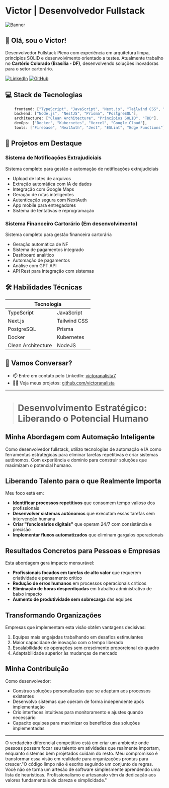 # Victor | Desenvolvedor Fullstack

![Banner](https://img.shields.io/badge/Desenvolvedor-Fullstack-emerald?style=for-the-badge&logo=react)

## 👋 Olá, sou o Victor!

Desenvolvedor Fullstack Pleno com experiência em arquitetura limpa, princípios SOLID e desenvolvimento orientado a testes. Atualmente trabalho no **Cartório Colorado (Brasília - DF)**, desenvolvendo soluções inovadoras para o setor cartorário.

[![LinkedIn](https://img.shields.io/badge/LinkedIn-0077B5?style=for-the-badge&logo=linkedin&logoColor=white)](https://www.linkedin.com/in/victoranalista7/)
[![GitHub](https://img.shields.io/badge/GitHub-100000?style=for-the-badge&logo=github&logoColor=white)](https://github.com/victoranalista)

## 💻 Stack de Tecnologias

```typescript
    frontend: ["TypeScript", "JavaScript", "Next.js", "Tailwind CSS", "Shadcn UI"],
    backend: ["Node.js", "NestJS", "Prisma", "PostgreSQL"],
    architecture: ["Clean Architecture", "Princípios SOLID", "TDD"],
    devOps: ["Docker", "Kubernetes", "Vercel", "Google Cloud"],
    tools: ["Firebase", "NextAuth", "Jest", "ESLint", "Edge Functions"]
```

## 🚀 Projetos em Destaque

### Sistema de Notificações Extrajudiciais
Sistema completo para gestão e automação de notificações extrajudiciais

- Upload de lotes de arquivos
- Extração automática com IA de dados
- Integração com Google Maps
- Geração de rotas inteligentes
- Autenticação segura com NextAuth
- App mobile para entregadores
- Sistema de tentativas e reprogramação

### Sistema Financeiro Cartorário (Em desenvolvimento)
Sistema completo para gestão financeira cartorária

- Geração automática de NF
- Sistema de pagamentos integrado
- Dashboard analítico
- Automação de pagamentos
- Análise com GPT API
- API Rest para integração com sistemas

## 🛠️ Habilidades Técnicas

<table>
  <thead>
    <tr>
      <th colspan="3" align="center">Tecnologia</th>
    </tr>
  </thead>
  <tbody>
    <tr>
      <td>TypeScript</td>
      <td>JavaScript</td>
    </tr>
    <tr>
      <td>Next.js</td>
      <td>Tailwind CSS</td>
      <tr>
      <td>PostgreSQL</td>
      <td>Prisma</td>
      </tr>
      <tr>
      <td>Docker</td>
      <td>Kubernetes</td>
      </tr>
      <tr>
       <td>Clean Architecture</td>
       <td>NodeJS</td>
  </tbody>
</table>


## 💬 Vamos Conversar?

- 📫 Entre em contato pelo LinkedIn: [victoranalista7](https://www.linkedin.com/in/victoranalista7/)
- 👨‍💻 Veja meus projetos: [github.com/victoranalista](https://github.com/victoranalista)

---

> # Desenvolvimento Estratégico: Liberando o Potencial Humano

## Minha Abordagem com Automação Inteligente

Como desenvolvedor fullstack, utilizo tecnologias de automação e IA como ferramentas estratégicas para eliminar tarefas repetitivas e criar sistemas autônomos. Com experiência e dominio para construir soluções que maximizam o potencial humano.

## Liberando Talento para o que Realmente Importa

Meu foco está em:

- **Identificar processos repetitivos** que consomem tempo valioso dos profissionais
- **Desenvolver sistemas autônomos** que executam essas tarefas sem intervenção humana
- **Criar "funcionários digitais"** que operam 24/7 com consistência e precisão
- **Implementar fluxos automatizados** que eliminam gargalos operacionais

## Resultados Concretos para Pessoas e Empresas

Esta abordagem gera impacto mensurável:

- **Profissionais focados em tarefas de alto valor** que requerem criatividade e pensamento crítico
- **Redução de erros humanos** em processos operacionais críticos
- **Eliminação de horas desperdiçadas** em trabalho administrativo de baixo impacto
- **Aumento de produtividade sem sobrecarga** das equipes

## Transformando Organizações

Empresas que implementam esta visão obtêm vantagens decisivas:

1. Equipes mais engajadas trabalhando em desafios estimulantes
2. Maior capacidade de inovação com o tempo liberado
3. Escalabilidade de operações sem crescimento proporcional do quadro
4. Adaptabilidade superior às mudanças de mercado

## Minha Contribuição

Como desenvolvedor:

- Construo soluções personalizadas que se adaptam aos processos existentes
- Desenvolvo sistemas que operam de forma independente após implementação
- Crio interfaces intuitivas para monitoramento e ajustes quando necessário
- Capacito equipes para maximizar os benefícios das soluções implementadas

---

O verdadeiro diferencial competitivo está em criar um ambiente onde pessoas possam focar seu talento em atividades que realmente importam, enquanto sistemas bem projetados cuidam do resto. Meu compromisso é transformar essa visão em realidade para organizações prontas para crescer."O código limpo não é escrito seguindo um conjunto de regras. Você não se torna um artesão de software simplesmente aprendendo uma lista de heurísticas. Profissionalismo e artesanato vêm da dedicação aos valores fundamentais de clareza e simplicidade."